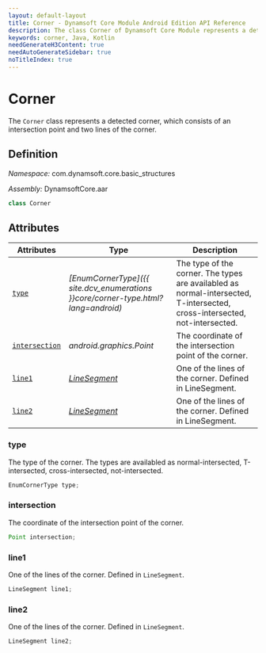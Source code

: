 ```yaml
---
layout: default-layout
title: Corner - Dynamsoft Core Module Android Edition API Reference
description: The class Corner of Dynamsoft Core Module represents a detected corner, which consists of an intersection and two lines.
keywords: corner, Java, Kotlin
needGenerateH3Content: true
needAutoGenerateSidebar: true
noTitleIndex: true
---
```


# Corner

The `Corner` class represents a detected corner, which consists of an intersection point and two lines of the corner.

## Definition

*Namespace:* com.dynamsoft.core.basic_structures

*Assembly:* DynamsoftCore.aar

```java
class Corner
```

## Attributes

| Attributes | Type | Description |
| ---------- | ---- | ----------- |
| [`type`](#type) | *[EnumCornerType]({{ site.dcv_enumerations }}core/corner-type.html?lang=android)* | The type of the corner. The types are availabled as normal-intersected, T-intersected, cross-intersected, not-intersected. |
| [`intersection`](#intersection) | *android.graphics.Point* | The coordinate of the intersection point of the corner. |
| [`line1`](#line1) | *[LineSegment](line-segment.md)* |One of the lines of the corner. Defined in LineSegment. |
| [`line2`](#line2) | *[LineSegment](line-segment.md)* |One of the lines of the corner. Defined in LineSegment. |

### type

The type of the corner. The types are availabled as normal-intersected, T-intersected, cross-intersected, not-intersected.

```java
EnumCornerType type;
```

### intersection

The coordinate of the intersection point of the corner.

```java
Point intersection;
```

### line1

One of the lines of the corner. Defined in `LineSegment`.

```java
LineSegment line1;
```

### line2

One of the lines of the corner. Defined in `LineSegment`.

```java
LineSegment line2;
```
